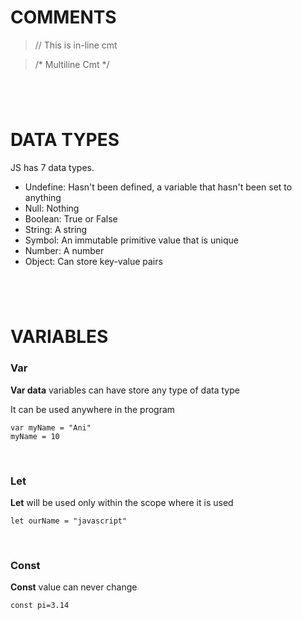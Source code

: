 # COMMENTS

>// This is in-line cmt

>/* Multiline Cmt */


#
&nbsp;
&nbsp;
#


# DATA TYPES

JS has 7 data types.

- Undefine: Hasn't been defined, a variable that hasn't been set to anything
- Null: Nothing
- Boolean: True or False
- String: A string
- Symbol: An immutable primitive value that is unique
- Number: A number
- Object: Can store key-value pairs


#
&nbsp;
&nbsp;
#


# VARIABLES


### Var
**Var data** variables can have store any type of data type
&nbsp;

It can be used anywhere in the program
```
var myName = "Ani"
myName = 10
```
&nbsp;
&nbsp;
### Let
**Let** will be used only within the scope where it is used
```
let ourName = "javascript"
```
&nbsp;
&nbsp;
### Const
**Const** value can never change
```
const pi=3.14
```